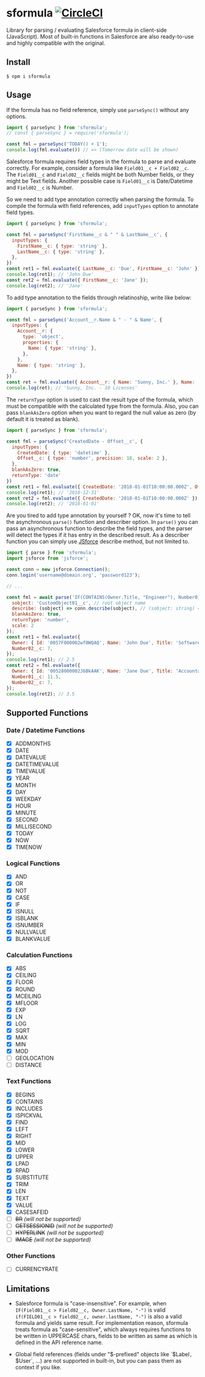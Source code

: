 # sformula [![CircleCI](https://circleci.com/gh/stomita/sformula.svg?style=svg)](https://circleci.com/gh/stomita/sformula)

Library for parsing / evaluating Salesforce formula in client-side (JavaScript).
Most of built-in functions in Salesforce are also ready-to-use and highly compatible with the original.

## Install

```
$ npm i sformula
```

## Usage

If the formula has no field reference, simply use `parseSync()` without any options.

```javascript
import { parseSync } from 'sformula';
// const { parseSync } = require('sformula');

const fml = parseSync('TODAY() + 1');
console.log(fml.evaluate()) // => (Tomorrow date will be shown)
```

Salesforce formula requires field types in the formula to parse and evaluate correctly.
For example, consider a formula like `Field01__c + Field02__c`.
The `Field01__c` and `Field02__c` fields might be both Number fields, or they might be Text fields.
Another possible case is `Field01__c` is Date/Datetime and `Field02__c` is Number.

So we need to add type annotation correctly when parsing the formula.
To compile the formula with field references, add `inputTypes` option to annotate field types.

```javascript
import { parseSync } from 'sformula';

const fml = parseSync('FirstName__c & " " & LastName__c', {
  inputTypes: {
    FirstName__c: { type: 'string' },
    LastName__c: { type: 'string' },
  },
})
const ret1 = fml.evaluate({ LastName__c: 'Due', FirstName__c: 'John' });
console.log(ret1); // 'John Due'
const ret2 = fml.evaluate({ FirstName__c: 'Jane' });
console.log(ret2); // 'Jane'
```

To add type annotation to the fields through relatinoship, write like below:

```javascript
import { parseSync } from 'sformula';

const fml = parseSync('Account__r.Name & " - " & Name', {
  inputTypes: {
    Account__r: {
      type: 'object',
      properties: {
        Name: { type: 'string' },
      },
    },
    Name: { type: 'string' },
  },
})
const ret = fml.evaluate({ Account__r: { Name: 'Sunny, Inc.' }, Name: '10 Licenses' });
console.log(ret); // 'Sunny, Inc. - 10 Licenses'
```

The `returnType` option is used to cast the result type of the formula, which must be compatible with the calculated type from the formula.
Also, you can pass `blankAsZero` option when you want to regard the null value as zero (by default it is treated as blank).

```javascript
import { parseSync } from 'sformula';

const fml = parseSync('CreatedDate - Offset__c', {
  inputTypes: {
    CreatedDate: { type: 'datetime' },
    Offset__c: { type: 'number', precision: 18, scale: 2 },
  },
  blankAsZero: true,
  returnType: 'date'
})
const ret1 = fml.evaluate({ CreatedDate: '2018-01-01T10:00:00.000Z', Offset__c: 0.5 });
console.log(ret1); // '2018-12-31'
const ret2 = fml.evaluate({ CreatedDate: '2018-01-01T10:00:00.000Z' });
console.log(ret2); // '2018-01-01'
```

Are you tired to add type annotation by yourself ? OK, now it's time to tell the asynchronous `parse()` function and describer option.
In `parse()` you can pass an asynchronous function to describe the field types, and the parser will detect the types if it has entry in the described result. As a describer function you can simply use [JSforce](https://jsforce.github.io) describe method, but not limited to.

```javascript
import { parse } from 'sformula';
import jsforce from 'jsforce';

const conn = new jsforce.Connection();
conn.login('username@domain.org', 'password123');

// ...

const fml = await parse('IF(CONTAINS(Owner.Title, "Engineer"), Number01__c + 2.5, Number02__c * 0.5)', {
  sobject: 'CustomObject01__c', // root object name
  describe: (sobject) => conn.describe(sobject), // (sobject: string) => Promise<DescribeSObjectResult>
  blankAsZero: true,
  returnType: 'number',
  scale: 2
});
const ret1 = fml.evaluate({
  Owner: { Id: '0057F000002wf0WQAQ', Name: 'John Due', Title: 'Software Engineer' },
  Number02__c: 7,
});
console.log(ret1); // 2.5
const ret2 = fml.evaluate({
  Owner: { Id: '00528000002J6BkAAK', Name: 'Jane Due', Title: 'Accountant' },
  Number01__c: 11.5,
  Number02__c: 7,
});
console.log(ret2); // 3.5

```

## Supported Functions

### Date / Datetime Functions

- [x] ADDMONTHS
- [x] DATE
- [x] DATEVALUE
- [x] DATETIMEVALUE
- [x] TIMEVALUE
- [x] YEAR
- [x] MONTH
- [x] DAY
- [x] WEEKDAY
- [x] HOUR
- [x] MINUTE
- [x] SECOND
- [x] MILLISECOND
- [x] TODAY
- [x] NOW
- [x] TIMENOW

### Logical Functions

- [x] AND
- [x] OR
- [x] NOT
- [x] CASE
- [x] IF
- [x] ISNULL
- [x] ISBLANK
- [x] ISNUMBER
- [x] NULLVALUE
- [x] BLANKVALUE

### Calculation Functions

- [x] ABS
- [x] CEILING
- [x] FLOOR
- [x] ROUND
- [x] MCEILING
- [x] MFLOOR
- [x] EXP
- [x] LN
- [x] LOG
- [x] SQRT
- [x] MAX
- [x] MIN
- [x] MOD
- [ ] GEOLOCATION
- [ ] DISTANCE

### Text Functions

- [x] BEGINS
- [x] CONTAINS
- [x] INCLUDES
- [x] ISPICKVAL
- [x] FIND
- [x] LEFT
- [x] RIGHT
- [x] MID
- [x] LOWER
- [x] UPPER
- [x] LPAD
- [x] RPAD
- [x] SUBSTITUTE
- [x] TRIM
- [x] LEN
- [x] TEXT 
- [x] VALUE
- [x] CASESAFEID
- [ ] ~~BR~~ *(will not be supported)*
- [ ] ~~GETSESSIONID~~ *(will not be supported)*
- [ ] ~~HYPERLINK~~ *(will not be supported)*
- [ ] ~~IMAGE~~ *(will not be supported)*

### Other Functions

- [ ] CURRENCYRATE


## Limitations

* Salesforce formula is "case-insensitive". For example, when `IF(Field01__c > Field02__c, Owner.LastName, "-")` is valid `if(FIELD01__c > field02__c, owner.lastName, "-")` is also a valid formula and yields same result. For implementation reason, sformula treats formula as "case-sensitive", which always requires functions to be written in UPPERCASE chars, fields to be written as same as which is defined in the API reference name.

* Global field references (fields under "$-prefixed" objects like `$Label`, `$User`, ...) are not supported in built-in, but you can pass them as context if you like.
